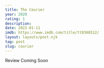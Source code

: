 ```yaml
---
title: The Courier
year: 2020
rating: 1
description: 
date: 2022-01-11
imdb: https://www.imdb.com/title/tt8368512/
layout: layouts/post.njk
tag: post
slug: courier
---
```


Review Coming Soon